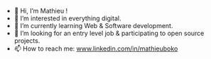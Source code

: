 - 👋 Hi, I’m Mathieu !
- 👀 I’m interested in everything digital.
- 🌱 I’m currently learning Web & Software development.
- 💞️ I’m looking for an entry level job & participating to open source projects.
- 📫 How to reach me: www.linkedin.com/in/mathieuboko

<!---
MathDevWeb/MathDevWeb is a ✨ special ✨ repository because its `README.md` (this file) appears on your GitHub profile.
You can click the Preview link to take a look at your changes.
--->
